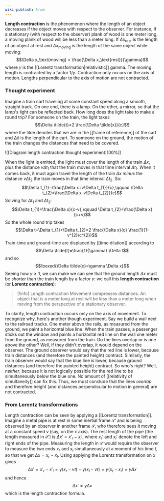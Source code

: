 ```yaml
---
wiki-publish: true
---
```

**Length contraction** is the phenomenon where the length of an object decreases if the object moves with respect to the observer. For instance, if a stationary (with respect to the observer) plank of wood is one meter long, a moving plank of wood will be less than a meter long. If $\Delta x_\text{rest}$ is the length of an object at rest and $\Delta x_\text{moving}$ is the length of the same object while moving:
$$\Delta x_\text{moving} = \frac{\Delta x_\text{rest}}{\gamma}$$
where $\gamma$ is the [[Lorentz transformation|relativistic]] gamma. The moving length is contracted by a factor $1/\gamma$. Contraction only occurs on the axis of motion. Lengths perpendicular to the axis of motion are not contracted.
### Thought experiment
Imagine a train cart traveling at some constant speed along a smooth, straight track. On one end, there is a lamp. On the other, a mirror, so that the lamp's light can be reflected back. How long does the light take to make a round trip? For someone on the train, the light takes
$$\Delta \tilde{t}=2 \frac{\Delta \tilde{x}}{c}$$
where the tilde denotes that we are in the [[frame of reference]] of the cart and $\Delta \tilde{x}$ is the length of the cart. To someone on the ground, the motion of the train changes the distances that need to be covered.

![[Diagram length contraction thought experiment|100%]]

When the light is emitted, the light must cover the length of the train $\Delta x$, plus the distance $v\Delta t_{1}$ that the train moves in that time interval $\Delta t_{1}$. When it comes back, it must again travel the length of the train $\Delta x$ *minus* the distance $v\Delta t_{2}$ the train moves in that time interval $\Delta t_{2}$. So:
$$\Delta t_{1}=\frac{\Delta x+v\Delta t_{1}}{c},\qquad \Delta t_{2}=\frac{\Delta x-v\Delta t_{2}}{c}$$
Solving for $\Delta t_{1}$ and $\Delta t_{2}$:
$$\Delta t_{1}=\frac{\Delta x}{c-v},\qquad \Delta t_{2}=\frac{\Delta x}{c+v}$$
So the whole round trip takes
$$\Delta t=\Delta t_{1}+\Delta t_{2}=2 \frac{\Delta x}{c} \frac{1}{1-v^{2}/c^{2}}$$
Train-time and ground-time are displaced by [[time dilation]] according to
$$\Delta \tilde{t}=\frac{1}{\gamma} \Delta t$$
and so
$$\boxed{\Delta \tilde{x}=\gamma \Delta x}$$
Seeing how $\gamma\geq 1$, we can make we can see that the ground length $\Delta x$ must be *shorter* than the train length by a factor $\gamma$: we call this **length contraction** (or **Lorentz contraction**):

> [!info] Length contraction
> Movement compresses distances. An object that is a meter long at rest will be less than a meter long when moving from the perspective of a stationary observer.

To clarify, length contraction occurs only on the axis of movement. To recognize why, here's another though experiment. Say we build a wall next to the railroad tracks. One meter above the rails, as measured from the ground, we paint a horizontal blue line. When the train passes, a passenger sticks out the window and paints a horizontal red line on the wall one meter from the ground, as measured from the train. Do the lines overlap or is one above the other? Well, if they didn't overlap, it would depend on the observer. The ground observer would say that the red line is lower, because train distances (and therefore the painted height) contract. Similarly, the train observer would say that the blue line is lower, because ground distances (and therefore the painted height) contract. So who's right? Well, *neither*, because it is not logically possible for the red line to be simultaneously below the blue one. No amount of [[relativity of simultaneity]] can fix this. Thus, we must conclude that the lines *overlap* and therefore height (and distances perpendicular to motion in general) are not contracted.
### From Lorentz transformations
Length contraction can be seen by applying a [[Lorentz transformation]]. Imagine a metal pipe is at rest in some inertial frame $\mathcal{S}'$ and is being observed by an observer in another frame $\mathcal{S}$, who therefore sees it moving at a constant speed $v$ (say, on the $x$ axis). The rest length of the pipe (the length measured in $\mathcal{S}'$) is $\Delta x'=x'_{r}-x_{l}'$, where $x_{r}'$ and $x_{l}'$ denote the left and right ends of the pipe. Measuring the length in $\mathcal{S}$ would require the observer to measure the two ends $x_{r}$ and $x_{l}$ simultaneously at a moment of *his* time $t$, so that we get $\Delta x=x_{r}-x_{l}$. Using applying the Lorentz transformation on $x$ gives
$$\Delta x'=x'_{r}-x'_{l}=\gamma(x_{r}-vt)-\gamma(x_{l}-vt)=\gamma(x_{r}-x_{l})=\gamma \Delta x$$
and hence
$$\Delta x'=\gamma \Delta x$$
which is the length contraction formula.